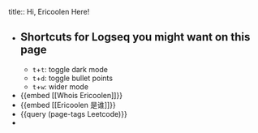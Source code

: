 title:: Hi, Ericoolen Here!

- ## Shortcuts for Logseq you might want on this page
	- `t`+`t`: toggle dark mode
	- `t`+`d`: toggle bullet points
	- `t`+`w`: wider mode
- {{embed [[Whois Ericoolen]]}}
- {{embed [[Ericoolen 是谁]]}}
- {{query (page-tags Leetcode)}}
-